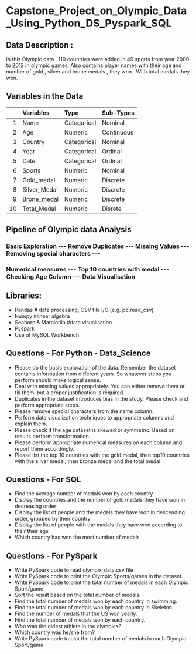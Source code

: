 # Capstone_Project_on_Olympic_Data_Using_Python_DS_Pyspark_SQL

## Data Description :
In this Olympic data , 110 countries were added in 49 sports from year  2000 to 2012 in olympic games.
Also contains player names with their age and number of gold , silver and brone medals , they won . With total medals they won.

## Variables in the Data

| |  Variables  | Type    | Sub-Types   | 
|---:|:-------------|:-----------|:------|
| 1 | Name  | Categorical       |Nominal  | 
| 2 | Age   | Numeric  |Continuous  | 
| 3 | Country  | Categorical    |Nominal   |
| 4 | Year  | Categorical    |Ordinal   | 
| 5 | Date  | Categorical   |Ordinal   | 
| 6 | Sports  | Numeric    |Nominal    | 
| 7 | Gold_medal | Numeric    |Discrete    | 
| 8 | Silver_Medal  | Numeric    |Discrete    | 
| 9 | Brone_medal  | Numeric    |Discrete    | 
| 10 | Total_Medal  | Numeric    |Disrete   |      

## Pipeline of Olympic data Analysis
### Basic Exploration --- Remove Duplicates --- Missing Values --- Removing special characters ---
### Numerical measures --- Top 10 countries with medal --- Checking Age Column --- Data Visualisation

## Libraries:
* Pandas # data processing, CSV file I/O (e.g. pd.read_csv)
* Numpy #linear algebra  
* Seaborn & Matplotlib #data visualisation
* Pyspark
* Use of MySQL Workbench

## Questions - For Python - Data_Science 
- Please do the basic exploration of the data. Remember the dataset contains information from different years. So whatever steps you perform should make logical sense.
- Deal with missing values appropriately. You can either remove them or fill them, but a proper justification is required.
- Duplicates in the dataset introduces bias in the study. Please check and perform appropriate steps.
- Please remove special characters from the name column.
- Perform data visualization techniques to appropriate columns and explain them.  
- Please check if the age dataset is skewed or symmetric. Based on results perform transformation.
- Please perform appropriate numerical measures on each column and report them accordingly.
- Please list the top 10 countries with the gold medal, then top10 countries with the silver medal, then bronze medal and the total medal.

## Questions - For SQL
-  Find the average number of medals won by each country
- Display the countries and the number of gold medals they have won in decreasing order
- Display the list of people and the medals they have won in descending order, grouped by their country
- Display the list of people with the medals they have won according to their their age
- Which country has won the most number of medals 


## Questions - For PySpark
- Write PySpark code to read olympix_data.csv file
- Write PySpark code to print the Olympic Sports/games in the dataset.
- Write PySpark code to print the total number of medals in  each Olympic Sport/game
- Sort the result based on the total number of medals.
- Find the total number of medals won by each country in swimming.
- Find the total number of medals won by each country in Skeleton.
- Find the number of medals that the US won yearly.
- Find the total number of medals won by each country.
- Who was the oldest athlete in the olympics? 
- Which country was he/she from?
- Write PySpark code to plot the total number of medals in  each Olympic Sport/game


                 
